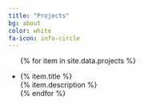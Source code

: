 ```yaml
---
title: "Projects"
bg: about
color: white
fa-icon: info-circle
---
```


<ul class="gridder">

{% for item in site.data.projects %}
 <li class="gridder-list" data-griddercontent="#{% item.id %}">
<div class="image" style="background-image: url('img/projects/{% item.image %}');background-size: cover; min-block-size: -webkit-fill-available;">
                <div class="overlay">
                    <span class="title">{% item.title %}</span><br>
                    <span class="description">{% item.description %}</span>
                </div>
</div>
{% endfor %}
</ul>
